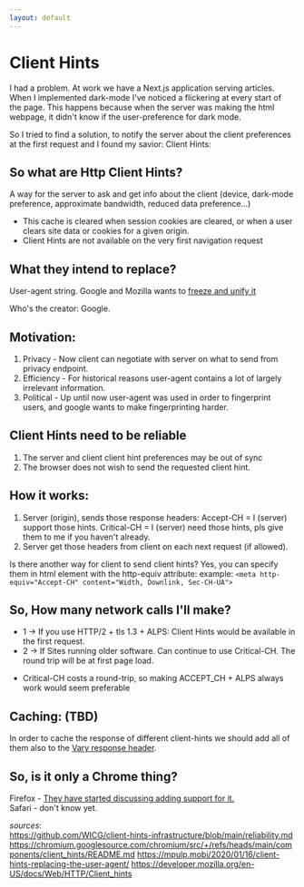 ```yaml
---
layout: default
---
```


# Client Hints 

I had a problem. 
At work we have a Next.js application serving articles. 
When I implemented dark-mode I've noticed a flickering at every start of the page. 
This happens because when the server was making the html webpage, it didn't know if the user-preference for dark mode. 

So I tried to find a solution, to notify the server about the client preferences at the first request and I found my savior: Client Hints: 

## So what are Http Client Hints? 
A way for the server to ask and get info about the client (device, dark-mode preference, approximate bandwidth, reduced data preference...)
* This cache is cleared when session cookies are cleared, or when a user clears site data or cookies for a given origin.
* Client Hints are not available on the very first navigation request 

## What they intend to replace?
User-agent string.
Google and Mozilla wants to [freeze and unify it](https://groups.google.com/a/chromium.org/g/blink-dev/c/-2JIRNMWJ7s/m/yHe4tQNLCgAJ)

Who's the creator: Google. 

## Motivation: 
1. Privacy - Now client can negotiate with server on what to send from privacy endpoint. 
2. Efficiency - For historical reasons user-agent contains a lot of largely irrelevant information.
3. Political -  Up until now user-agent was used in order to fingerprint users, and google wants to make fingerprinting harder.

## Client Hints need to be reliable
1. The server and client client hint preferences may be out of sync
2. The browser does not wish to send the requested client hint. 

## How it works: 
1. Server (origin), sends those response headers:
	Accept-CH = I (server) support those hints. 
	Critical-CH = I (server) need those hints, pls give them to me if you haven't already.
2. Server get those headers from client on each next request (if allowed). 

Is there another way for client to send client hints?
Yes, you can specify them in html <meta> element with the http-equiv attribute:
example: `<meta http-equiv="Accept-CH" content="Width, Downlink, Sec-CH-UA">`

## So, How many network calls I'll make? 
 - 1 -> If you use HTTP/2 + tls 1.3 + ALPS: Client Hints would be available in the first request.
 - 2 -> If Sites running older software. Can continue to use Critical-CH. The round trip will be at first page load. 
 
 * Critical-CH costs a round-trip, so making ACCEPT_CH + ALPS always work would seem preferable


## Caching: (TBD)
In order to cache the response of different client-hints we should add all of them also to the [Vary response header](https://developer.mozilla.org/en-US/docs/Web/HTTP/Headers/Vary).

## So, is it only a Chrome thing? 
Firefox - [They have started discussing adding support for it.](https://bugzilla.mozilla.org/show_bug.cgi?id=935216)  
Safari - don't know yet. 

_sources_:  
https://github.com/WICG/client-hints-infrastructure/blob/main/reliability.md
https://chromium.googlesource.com/chromium/src/+/refs/heads/main/components/client_hints/README.md
https://mpulp.mobi/2020/01/16/client-hints-replacing-the-user-agent/
https://developer.mozilla.org/en-US/docs/Web/HTTP/Client_hints

